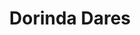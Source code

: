 ---
title: Dorinda Dares
year: 1926
opening_date: 1926-01-26
closing_date: 1926-01-27
layout: productions
image:
image_caption:
image_credit:
playbill:
category:
details:
  Theatre: Theatre Jacksonville
cast:
  Dorinda Desborough: Grace Hilditch Holt
  Lord Bolingbroke: J.B. Lucy
  Saunders: J.H. Pratt
  Kitty Kynaston: Olive Rosenquist
crew:
  Director:
    - Gertrude F. Jacobi
  Costumes and Props: Gertrude F. Jacobi
  Make-up:
    - E.S. Beauchamp-Nobbs
    - Maria May
  Lighting: Martha Race
understudies:
orchestra:
external_links:
---